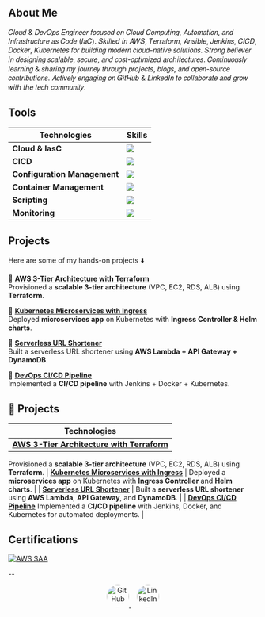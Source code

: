 ## About Me  

𝐶𝑙𝑜𝑢𝑑 & 𝐷𝑒𝑣𝑂𝑝𝑠 𝐸𝑛𝑔𝑖𝑛𝑒𝑒𝑟 𝑓𝑜𝑐𝑢𝑠𝑒𝑑 𝑜𝑛 𝐶𝑙𝑜𝑢𝑑 𝐶𝑜𝑚𝑝𝑢𝑡𝑖𝑛𝑔, 𝐴𝑢𝑡𝑜𝑚𝑎𝑡𝑖𝑜𝑛, 𝑎𝑛𝑑 𝐼𝑛𝑓𝑟𝑎𝑠𝑡𝑟𝑢𝑐𝑡𝑢𝑟𝑒 𝑎𝑠 𝐶𝑜𝑑𝑒 (𝐼𝑎𝐶). 𝑆𝑘𝑖𝑙𝑙𝑒𝑑 𝑖𝑛 𝐴𝑊𝑆, 𝑇𝑒𝑟𝑟𝑎𝑓𝑜𝑟𝑚, 𝐴𝑛𝑠𝑖𝑏𝑙𝑒, 𝐽𝑒𝑛𝑘𝑖𝑛𝑠, 𝐶𝐼𝐶𝐷, 𝐷𝑜𝑐𝑘𝑒𝑟, 𝐾𝑢𝑏𝑒𝑟𝑛𝑒𝑡𝑒𝑠 𝑓𝑜𝑟 𝑏𝑢𝑖𝑙𝑑𝑖𝑛𝑔 𝑚𝑜𝑑𝑒𝑟𝑛 𝑐𝑙𝑜𝑢𝑑-𝑛𝑎𝑡𝑖𝑣𝑒 𝑠𝑜𝑙𝑢𝑡𝑖𝑜𝑛𝑠. 𝑆𝑡𝑟𝑜𝑛𝑔 𝑏𝑒𝑙𝑖𝑒𝑣𝑒𝑟 𝑖𝑛 𝑑𝑒𝑠𝑖𝑔𝑛𝑖𝑛𝑔 𝑠𝑐𝑎𝑙𝑎𝑏𝑙𝑒, 𝑠𝑒𝑐𝑢𝑟𝑒, 𝑎𝑛𝑑 𝑐𝑜𝑠𝑡-𝑜𝑝𝑡𝑖𝑚𝑖𝑧𝑒𝑑 𝑎𝑟𝑐ℎ𝑖𝑡𝑒𝑐𝑡𝑢𝑟𝑒𝑠. 𝐶𝑜𝑛𝑡𝑖𝑛𝑢𝑜𝑢𝑠𝑙𝑦 𝑙𝑒𝑎𝑟𝑛𝑖𝑛𝑔 & 𝑠ℎ𝑎𝑟𝑖𝑛𝑔 𝑚𝑦 𝑗𝑜𝑢𝑟𝑛𝑒𝑦 𝑡ℎ𝑟𝑜𝑢𝑔ℎ 𝑝𝑟𝑜𝑗𝑒𝑐𝑡𝑠, 𝑏𝑙𝑜𝑔𝑠, 𝑎𝑛𝑑 𝑜𝑝𝑒𝑛-𝑠𝑜𝑢𝑟𝑐𝑒 𝑐𝑜𝑛𝑡𝑟𝑖𝑏𝑢𝑡𝑖𝑜𝑛𝑠. 𝐴𝑐𝑡𝑖𝑣𝑒𝑙𝑦 𝑒𝑛𝑔𝑎𝑔𝑖𝑛𝑔 𝑜𝑛 𝐺𝑖𝑡𝐻𝑢𝑏 & 𝐿𝑖𝑛𝑘𝑒𝑑𝐼𝑛 𝑡𝑜 𝑐𝑜𝑙𝑙𝑎𝑏𝑜𝑟𝑎𝑡𝑒 𝑎𝑛𝑑 𝑔𝑟𝑜𝑤 𝑤𝑖𝑡ℎ 𝑡ℎ𝑒 𝑡𝑒𝑐ℎ 𝑐𝑜𝑚𝑚𝑢𝑛𝑖𝑡𝑦.


## Tools

| Technologies                 | Skills                  |
| ---------------------------- | ------------------------ |
| **Cloud & IasC**             | <img src="https://skillicons.dev/icons?i=aws,terraform" />  |
| **CICD**                     | <img src="https://skillicons.dev/icons?i=jenkins" /> |
| **Configuration Management** | <img src="https://skillicons.dev/icons?i=ansible" /> |
| **Container Management**     | <img src="https://skillicons.dev/icons?i=kubernetes,docker" />  |
| **Scripting**                | <img src="https://skillicons.dev/icons?i=bash" /> |
| **Monitoring**               | <img src="https://skillicons.dev/icons?i=prometheus,grafana" />  |


 ## Projects
Here are some of my hands-on projects ⬇️

🔹 [**AWS 3-Tier Architecture with Terraform**](https://github.com/xrootms/aws-3tier-terraform)  
Provisioned a **scalable 3-tier architecture** (VPC, EC2, RDS, ALB) using **Terraform**.  

🔹 [**Kubernetes Microservices with Ingress**](https://github.com/your-username/k8s-microservices)  
Deployed **microservices app** on Kubernetes with **Ingress Controller & Helm charts**.  

🔹 [**Serverless URL Shortener**](https://github.com/your-username/aws-serverless-url-shortener)  
Built a serverless URL shortener using **AWS Lambda + API Gateway + DynamoDB**.  

🔹 [**DevOps CI/CD Pipeline**](https://github.com/xrootms/DevOps-CI-CD-Pipeline)  
Implemented a **CI/CD pipeline** with Jenkins + Docker + Kubernetes.  


## 🚀 Projects

| Technologies                 |
|----------|
| [**AWS 3-Tier Architecture with Terraform**](https://github.com/xrootms/aws-3tier-terraform) | 
Provisioned a **scalable 3-tier architecture** (VPC, EC2, RDS, ALB) using **Terraform**.
| [**Kubernetes Microservices with Ingress**](https://github.com/your-username/k8s-microservices) | 
Deployed a **microservices app** on Kubernetes with **Ingress Controller** and **Helm charts**. | 
| [**Serverless URL Shortener**](https://github.com/your-username/aws-serverless-url-shortener) | 
Built a **serverless URL shortener** using **AWS Lambda**, **API Gateway**, and **DynamoDB**. | 
| [**DevOps CI/CD Pipeline**](https://github.com/xrootms/DevOps-CI-CD-Pipeline)  Implemented a **CI/CD pipeline** with Jenkins, Docker, and Kubernetes for automated deployments. |


 ## Certifications

[![AWS SAA](https://img.shields.io/badge/AWS%20Certified-Solutions%20Architect%20Associate-%23FF9900?logo=amazon-aws&logoColor=black)](https://www.credly.com/badges/e94ba17e-40ac-4909-b2bb-fb5a98fab042/image)

--

<p align="center">
  <a href="https://github.com/xrootms" target="_blank">
    <img src="https://cdn.jsdelivr.net/gh/devicons/devicon/icons/github/github-original.svg" alt="GitHub" width="45" height="45" style="border-radius:50%;"/>
  </a>
  &nbsp;&nbsp;
  <a href="https://www.linkedin.com/in/saif-ek/" target="_blank">
    <img src="https://cdn.jsdelivr.net/gh/devicons/devicon/icons/linkedin/linkedin-original.svg" alt="LinkedIn" width="45" height="45" style="border-radius:50%;"/>
  </a>
</p>

